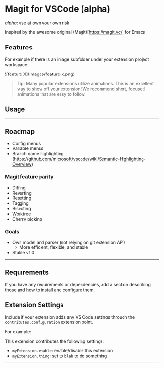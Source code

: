 # Magit for VSCode (alpha)

*alpha*: use at own your own risk

Inspired by the awesome original (Magit)[https://magit.vc/] for Emacs

## Features

For example if there is an image subfolder under your extension project workspace:

\!\[feature X\]\(images/feature-x.png\)

> Tip: Many popular extensions utilize animations. This is an excellent way to show off your extension! We recommend short, focused animations that are easy to follow.

## Usage
---

## Roadmap

- Config menus
- Variable menus
- Branch name highlighting     
     (https://github.com/microsoft/vscode/wiki/Semantic-Highlighting-Overview)

### Magit feature parity
  - Diffing
  - Reverting
  - Resetting
  - Tagging
  - Bisecting
  - Worktree
  - Cherry picking

### Goals
- Own model and parser (not relying on git extension API)
  - More efficient, flexible, and stable
- Stable v1.0

--------

## Requirements

If you have any requirements or dependencies, add a section describing those and how to install and configure them.

## Extension Settings

Include if your extension adds any VS Code settings through the `contributes.configuration` extension point.

For example:

This extension contributes the following settings:

* `myExtension.enable`: enable/disable this extension
* `myExtension.thing`: set to `blah` to do something

-----------------------------------------------------------------------------------------------------------